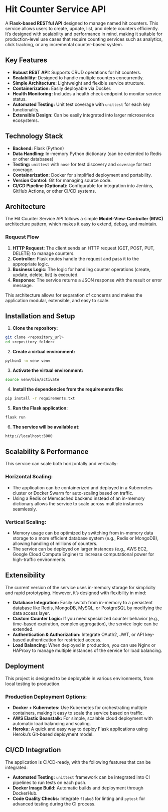 # Hit Counter Service API

A **Flask-based RESTful API** designed to manage named hit counters. This service allows users to create, update, list, and delete counters efficiently. It’s designed with scalability and performance in mind, making it suitable for production-level use cases that require counting services such as analytics, click tracking, or any incremental counter-based system.

## Key Features

- **Robust REST API:** Supports CRUD operations for hit counters.
- **Scalability:** Designed to handle multiple counters concurrently.
- **Simple Architecture:** Lightweight and flexible service structure.
- **Containerization:** Easily deployable via Docker.
- **Health Monitoring:** Includes a health check endpoint to monitor service status.
- **Automated Testing:** Unit test coverage with `unittest` for each key functionality.
- **Extensible Design:** Can be easily integrated into larger microservice ecosystems.

## Technology Stack

- **Backend:** Flask (Python)
- **Data Handling:** In-memory Python dictionary (can be extended to Redis or other databases)
- **Testing:** `unittest` with `nose` for test discovery and `coverage` for test coverage.
- **Containerization:** Docker for simplified deployment and portability.
- **Version Control:** Git for managing source code.
- **CI/CD Pipeline (Optional):** Configurable for integration into Jenkins, GitHub Actions, or other CI/CD systems.
  
## Architecture

The Hit Counter Service API follows a simple **Model-View-Controller (MVC)** architecture pattern, which makes it easy to extend, debug, and maintain.

### Request Flow

1. **HTTP Request:** The client sends an HTTP request (GET, POST, PUT, DELETE) to manage counters.
2. **Controller:** Flask routes handle the request and pass it to the appropriate logic.
3. **Business Logic:** The logic for handling counter operations (create, update, delete, list) is executed. 
4. **Response:** The service returns a JSON response with the result or error message.

This architecture allows for separation of concerns and makes the application modular, extensible, and easy to scale.

## Installation and Setup

1. **Clone the repository:**
```bash
git clone <repository_url>
cd <repository_folder>
```

2. **Create a virtual environment:**
  ```bash
python3 -m venv venv
  ```

3. **Activate the virtual environment:**
  ```bash
source venv/bin/activate
```
4. **Install the dependencies from the requirements file:**
```bash
pip install -r requirements.txt
```
5. **Run the Flask application:**
```bash
flask run
```
6. **The service will be available at:**
```bash
http://localhost:5000
```

## Scalability & Performance

This service can scale both horizontally and vertically:

### Horizontal Scaling:
* The application can be containerized and deployed in a Kubernetes cluster or Docker Swarm for auto-scaling based on traffic.
* Using a Redis or Memcached backend instead of an in-memory dictionary allows the service to scale across multiple instances seamlessly.

### Vertical Scaling:
* Memory usage can be optimized by switching from in-memory data storage to a more efficient database system (e.g., Redis or MongoDB), allowing handling of millions of counters.
* The service can be deployed on larger instances (e.g., AWS EC2, Google Cloud Compute Engine) to increase computational power for high-traffic environments.

## Extensibility

The current version of the service uses in-memory storage for simplicity and rapid prototyping. However, it’s designed with flexibility in mind:

* **Database Integration:** Easily switch from in-memory to a persistent database like Redis, MongoDB, MySQL, or PostgreSQL by modifying the data access layer.
* **Custom Counter Logic:** If you need specialized counter behavior (e.g., time-based expiration, complex aggregation), the service logic can be extended.
* **Authentication & Authorization:** Integrate OAuth2, JWT, or API key-based authentication for restricted access.
* **Load Balancing:** When deployed in production, you can use Nginx or HAProxy to manage multiple instances of the service for load balancing.

## Deployment

This project is designed to be deployable in various environments, from local testing to production.

### Production Deployment Options:
* **Docker + Kubernetes:** Use Kubernetes for orchestrating multiple containers, making it easy to scale the service based on traffic.
* **AWS Elastic Beanstalk:** For simple, scalable cloud deployment with automatic load balancing and scaling.
* **Heroku:** A quick and easy way to deploy Flask applications using Heroku’s Git-based deployment model.

## CI/CD Integration

The application is CI/CD-ready, with the following features that can be integrated:

* **Automated Testing:** `unittest` framework can be integrated into CI pipelines to run tests on each push.
* **Docker Image Build:** Automatic builds and deployment through DockerHub.
* **Code Quality Checks:** Integrate `flake8` for linting and `pytest` for advanced testing during the CI process.

